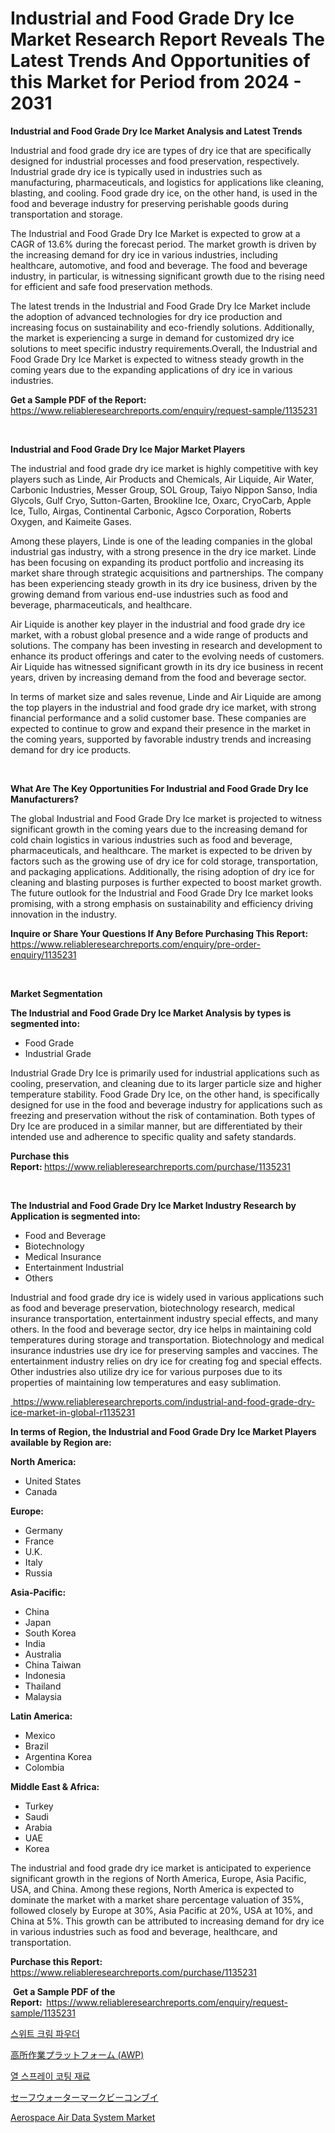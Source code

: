 <p><h1>Industrial and Food Grade Dry Ice Market Research Report Reveals The Latest Trends And Opportunities of this Market for Period from 2024 - 2031</h1></p><p><strong>Industrial and Food Grade Dry Ice Market Analysis and Latest Trends</strong></p>
<p><p>Industrial and food grade dry ice are types of dry ice that are specifically designed for industrial processes and food preservation, respectively. Industrial grade dry ice is typically used in industries such as manufacturing, pharmaceuticals, and logistics for applications like cleaning, blasting, and cooling. Food grade dry ice, on the other hand, is used in the food and beverage industry for preserving perishable goods during transportation and storage.</p><p>The Industrial and Food Grade Dry Ice Market is expected to grow at a CAGR of 13.6% during the forecast period. The market growth is driven by the increasing demand for dry ice in various industries, including healthcare, automotive, and food and beverage. The food and beverage industry, in particular, is witnessing significant growth due to the rising need for efficient and safe food preservation methods.</p><p>The latest trends in the Industrial and Food Grade Dry Ice Market include the adoption of advanced technologies for dry ice production and increasing focus on sustainability and eco-friendly solutions. Additionally, the market is experiencing a surge in demand for customized dry ice solutions to meet specific industry requirements.Overall, the Industrial and Food Grade Dry Ice Market is expected to witness steady growth in the coming years due to the expanding applications of dry ice in various industries.</p></p>
<p><strong>Get a Sample PDF of the Report:&nbsp;</strong> <a href="https://www.reliableresearchreports.com/enquiry/request-sample/1135231">https://www.reliableresearchreports.com/enquiry/request-sample/1135231</a></p>
<p>&nbsp;</p>
<p><strong>Industrial and Food Grade Dry Ice Major Market Players</strong></p>
<p><p>The industrial and food grade dry ice market is highly competitive with key players such as Linde, Air Products and Chemicals, Air Liquide, Air Water, Carbonic Industries, Messer Group, SOL Group, Taiyo Nippon Sanso, India Glycols, Gulf Cryo, Sutton-Garten, Brookline Ice, Oxarc, CryoCarb, Apple Ice, Tullo, Airgas, Continental Carbonic, Agsco Corporation, Roberts Oxygen, and Kaimeite Gases.</p><p>Among these players, Linde is one of the leading companies in the global industrial gas industry, with a strong presence in the dry ice market. Linde has been focusing on expanding its product portfolio and increasing its market share through strategic acquisitions and partnerships. The company has been experiencing steady growth in its dry ice business, driven by the growing demand from various end-use industries such as food and beverage, pharmaceuticals, and healthcare.</p><p>Air Liquide is another key player in the industrial and food grade dry ice market, with a robust global presence and a wide range of products and solutions. The company has been investing in research and development to enhance its product offerings and cater to the evolving needs of customers. Air Liquide has witnessed significant growth in its dry ice business in recent years, driven by increasing demand from the food and beverage sector.</p><p>In terms of market size and sales revenue, Linde and Air Liquide are among the top players in the industrial and food grade dry ice market, with strong financial performance and a solid customer base. These companies are expected to continue to grow and expand their presence in the market in the coming years, supported by favorable industry trends and increasing demand for dry ice products.</p></p>
<p>&nbsp;</p>
<p><strong>What Are The Key Opportunities For Industrial and Food Grade Dry Ice Manufacturers?</strong></p>
<p><p>The global Industrial and Food Grade Dry Ice market is projected to witness significant growth in the coming years due to the increasing demand for cold chain logistics in various industries such as food and beverage, pharmaceuticals, and healthcare. The market is expected to be driven by factors such as the growing use of dry ice for cold storage, transportation, and packaging applications. Additionally, the rising adoption of dry ice for cleaning and blasting purposes is further expected to boost market growth. The future outlook for the Industrial and Food Grade Dry Ice market looks promising, with a strong emphasis on sustainability and efficiency driving innovation in the industry.</p></p>
<p><strong>Inquire or Share Your Questions If Any Before Purchasing This Report:</strong> <a href="https://www.reliableresearchreports.com/enquiry/pre-order-enquiry/1135231">https://www.reliableresearchreports.com/enquiry/pre-order-enquiry/1135231</a></p>
<p>&nbsp;</p>
<p><strong>Market Segmentation</strong></p>
<p><strong>The Industrial and Food Grade Dry Ice Market Analysis by types is segmented into:</strong></p>
<p><ul><li>Food Grade</li><li>Industrial Grade</li></ul></p>
<p><p>Industrial Grade Dry Ice is primarily used for industrial applications such as cooling, preservation, and cleaning due to its larger particle size and higher temperature stability. Food Grade Dry Ice, on the other hand, is specifically designed for use in the food and beverage industry for applications such as freezing and preservation without the risk of contamination. Both types of Dry Ice are produced in a similar manner, but are differentiated by their intended use and adherence to specific quality and safety standards.</p></p>
<p><strong>Purchase this Report:&nbsp;</strong><a href="https://www.reliableresearchreports.com/purchase/1135231">https://www.reliableresearchreports.com/purchase/1135231</a></p>
<p>&nbsp;</p>
<p><strong>The Industrial and Food Grade Dry Ice Market Industry Research by Application is segmented into:</strong></p>
<p><ul><li>Food and Beverage</li><li>Biotechnology</li><li>Medical Insurance</li><li>Entertainment Industrial</li><li>Others</li></ul></p>
<p><p>Industrial and food grade dry ice is widely used in various applications such as food and beverage preservation, biotechnology research, medical insurance transportation, entertainment industry special effects, and many others. In the food and beverage sector, dry ice helps in maintaining cold temperatures during storage and transportation. Biotechnology and medical insurance industries use dry ice for preserving samples and vaccines. The entertainment industry relies on dry ice for creating fog and special effects. Other industries also utilize dry ice for various purposes due to its properties of maintaining low temperatures and easy sublimation.</p></p>
<p><a href="https://www.reliableresearchreports.com/industrial-and-food-grade-dry-ice-market-in-global-r1135231">&nbsp;https://www.reliableresearchreports.com/industrial-and-food-grade-dry-ice-market-in-global-r1135231</a></p>
<p><strong>In terms of Region, the Industrial and Food Grade Dry Ice Market Players available by Region are:</strong></p>
<p>
    <p> <strong> North America: </strong>
        <ul>
            <li>United States</li>
            <li>Canada</li>
        </ul>
        </p> 
    <p> <strong> Europe: </strong>
        <ul>
            <li>Germany</li>
            <li>France</li>
            <li>U.K.</li>
            <li>Italy</li>
            <li>Russia</li>
        </ul>
        </p> 
    <p> <strong> Asia-Pacific: </strong>
        <ul>
            <li>China</li>
            <li>Japan</li>
            <li>South Korea</li>
            <li>India</li>
            <li>Australia</li>
            <li>China Taiwan</li>
            <li>Indonesia</li>
            <li>Thailand</li>
            <li>Malaysia</li>
        </ul>
        </p> 
    <p> <strong> Latin America: </strong>
        <ul>
            <li>Mexico</li>
            <li>Brazil</li>
            <li>Argentina Korea</li>
            <li>Colombia</li>
        </ul>
        </p> 
    <p> <strong> Middle East & Africa: </strong>
        <ul>
            <li>Turkey</li>
            <li>Saudi</li>
            <li>Arabia</li>
            <li>UAE</li>
            <li>Korea</li>
        </ul>
    </p>
    </p>
<p><p>The industrial and food grade dry ice market is anticipated to experience significant growth in the regions of North America, Europe, Asia Pacific, USA, and China. Among these regions, North America is expected to dominate the market with a market share percentage valuation of 35%, followed closely by Europe at 30%, Asia Pacific at 20%, USA at 10%, and China at 5%. This growth can be attributed to increasing demand for dry ice in various industries such as food and beverage, healthcare, and transportation.</p></p>
<p><strong>Purchase this Report: </strong><a href="https://www.reliableresearchreports.com/purchase/1135231">https://www.reliableresearchreports.com/purchase/1135231</a></p>
<p>&nbsp;<strong>Get a Sample PDF of the Report:&nbsp;&nbsp;</strong><a href="https://www.reliableresearchreports.com/enquiry/request-sample/1135231">https://www.reliableresearchreports.com/enquiry/request-sample/1135231</a></p>
<p><strong></strong></p>
<p><p><a href="https://github.com/mdmazharulnwr786/Market-Research-Report-List-1/blob/main/8041957100184.md">스위트 크림 파우더</a></p><p><a href="https://medium.com/@jarrellroob/%E7%A9%BA%E4%B8%AD%E4%BD%9C%E6%A5%AD%E3%83%97%E3%83%A9%E3%83%83%E3%83%88%E3%83%95%E3%82%A9%E3%83%BC%E3%83%A0-awp-%E5%B8%82%E5%A0%B4-%E7%AB%B6%E4%BA%89%E5%88%86%E6%9E%90-%E5%B8%82%E5%A0%B4%E5%8B%95%E5%90%91%E3%81%8A%E3%82%88%E3%81%B32031%E5%B9%B4%E3%81%BE%E3%81%A7%E3%81%AE%E4%BA%88%E6%B8%AC-6d2d19b0350a">高所作業プラットフォーム (AWP)</a></p><p><a href="https://medium.com/@dandier2003/%EC%97%B4%EC%A0%81-%EC%8A%A4%ED%94%84%EB%A0%88%EC%9D%B4-%EC%BD%94%ED%8C%85-%EC%9E%AC%EB%A3%8C-%EC%8B%9C%EC%9E%A5-%EC%9D%B8%EC%82%AC%EC%9D%B4%ED%8A%B8-%EC%8B%9C%EC%9E%A5-%EB%8F%99%ED%96%A5-%EC%84%B1%EC%9E%A5-2024%EB%85%84%EB%B6%80%ED%84%B0-2031%EB%85%84%EA%B9%8C%EC%A7%80-%EC%98%88%EC%B8%A1%EB%90%9C-%EA%B2%83-ec562312331a">열 스프레이 코팅 재료</a></p><p><a href="https://github.com/klon646/Market-Research-Report-List-1/blob/main/6326788106287.md">セーフウォーターマークビーコンブイ</a></p><p><a href="https://issuu.com/reportprime-2/docs/aerospace-air-data-system-market-size-2030.pptx">Aerospace Air Data System Market</a></p></p>